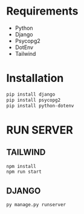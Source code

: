 # Requirements
- Python
- Django
- Psycopg2
- DotEnv
- Tailwind

# Installation
```py
pip install django
pip install psycopg2
pip install python-dotenv
```

# RUN SERVER
## TAILWIND
```py
npm install
npm run start
```

## DJANGO
```py
py manage.py runserver
```